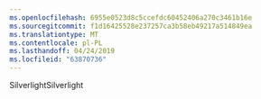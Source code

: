 ```yaml
---
ms.openlocfilehash: 6955e0523d8c5ccefdc60452406a270c3461b16e
ms.sourcegitcommit: f1d16425528e237257ca3b58eb49217a514849ea
ms.translationtype: MT
ms.contentlocale: pl-PL
ms.lasthandoff: 04/24/2019
ms.locfileid: "63870736"
---
```

<span data-ttu-id="e517d-101">Silverlight</span><span class="sxs-lookup"><span data-stu-id="e517d-101">Silverlight</span></span>